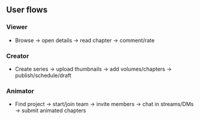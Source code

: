 ## User flows

### Viewer
- Browse → open details → read chapter → comment/rate

### Creator
- Create series → upload thumbnails → add volumes/chapters → publish/schedule/draft

### Animator
- Find project → start/join team → invite members → chat in streams/DMs → submit animated chapters

